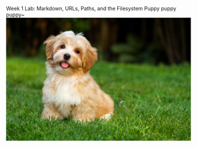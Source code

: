 Week 1 Lab: Markdown, URLs, Paths, and the Filesystem
Puppy puppy puppy~
![Image](licensed-image.jpeg)
